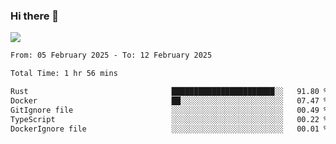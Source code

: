 ### Hi there 👋️

![](https://komarev.com/ghpvc/?username=Loner1024)

<!--START_SECTION:waka-->

```txt
From: 05 February 2025 - To: 12 February 2025

Total Time: 1 hr 56 mins

Rust                                ███████████████████████░░   91.80 %
Docker                              ██░░░░░░░░░░░░░░░░░░░░░░░   07.47 %
GitIgnore file                      ░░░░░░░░░░░░░░░░░░░░░░░░░   00.49 %
TypeScript                          ░░░░░░░░░░░░░░░░░░░░░░░░░   00.22 %
DockerIgnore file                   ░░░░░░░░░░░░░░░░░░░░░░░░░   00.01 %
```

<!--END_SECTION:waka-->



